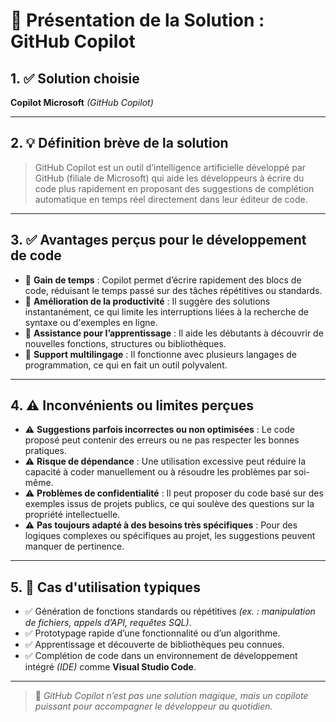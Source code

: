 
# 🚀 Présentation de la Solution : GitHub Copilot

## 1. ✅ Solution choisie
**Copilot Microsoft** *(GitHub Copilot)*

---

## 2. 💡 Définition brève de la solution

> GitHub Copilot est un outil d’intelligence artificielle développé par GitHub (filiale de Microsoft) qui aide les développeurs à écrire du code plus rapidement en proposant des suggestions de complétion automatique en temps réel directement dans leur éditeur de code.

---

## 3. ✅ Avantages perçus pour le développement de code

- 🔹 **Gain de temps** : Copilot permet d’écrire rapidement des blocs de code, réduisant le temps passé sur des tâches répétitives ou standards.
- 🔹 **Amélioration de la productivité** : Il suggère des solutions instantanément, ce qui limite les interruptions liées à la recherche de syntaxe ou d'exemples en ligne.
- 🔹 **Assistance pour l’apprentissage** : Il aide les débutants à découvrir de nouvelles fonctions, structures ou bibliothèques.
- 🔹 **Support multilingage** : Il fonctionne avec plusieurs langages de programmation, ce qui en fait un outil polyvalent.

---

## 4. ⚠️ Inconvénients ou limites perçues

- ⚠ **Suggestions parfois incorrectes ou non optimisées** : Le code proposé peut contenir des erreurs ou ne pas respecter les bonnes pratiques.
- ⚠ **Risque de dépendance** : Une utilisation excessive peut réduire la capacité à coder manuellement ou à résoudre les problèmes par soi-même.
- ⚠ **Problèmes de confidentialité** : Il peut proposer du code basé sur des exemples issus de projets publics, ce qui soulève des questions sur la propriété intellectuelle.
- ⚠ **Pas toujours adapté à des besoins très spécifiques** : Pour des logiques complexes ou spécifiques au projet, les suggestions peuvent manquer de pertinence.

---

## 5. 🧪 Cas d'utilisation typiques

- ✅ Génération de fonctions standards ou répétitives *(ex. : manipulation de fichiers, appels d’API, requêtes SQL)*.
- ✅ Prototypage rapide d’une fonctionnalité ou d’un algorithme.
- ✅ Apprentissage et découverte de bibliothèques peu connues.
- ✅ Complétion de code dans un environnement de développement intégré *(IDE)* comme **Visual Studio Code**.

---

> 🧠 *GitHub Copilot n’est pas une solution magique, mais un copilote puissant pour accompagner le développeur au quotidien.*
